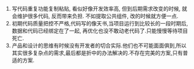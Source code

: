 
1. 写代码重复功能复制粘贴, 看似好像开发效率高, 但到后期需求改变的时候, 就会维护很多代码, 反而带来负担. 不如提取公共组件, 改的时候就方便一点.
2. 初期代码质量把控不严格,代码写的像天书,当项目运行到比较长的一段时期后, 数据和代码已经绑定在了一起, 再优化也没不敢动老代码了.只能慢慢等待项目死亡.
3. 产品和设计的思维有时候没有开发者的切合实际.他们也不可能面面俱到,所以其实很多复杂点的需求,最后都是折中的办法解决的.不存在完美的方案,只有普适的方案.
